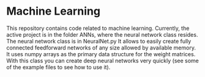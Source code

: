#          Machine Learning
This repository contains code related to machine learning. Currently, the active
project is in the folder ANNs, where the neural network class resides.
The neural network class is in NeuralNet.py
It allows to easily create fully connected feedforward networks of
any size allowed by available memory. It uses numpy arrays as the primary
data structure for the weight matrices. 
With this class you can create deep neural networks very quickly (see some 
of the example files to see how to use it).

